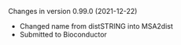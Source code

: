 Changes in version 0.99.0 (2021-12-22)
+ Changed name from distSTRING into MSA2dist
+ Submitted to Bioconductor

